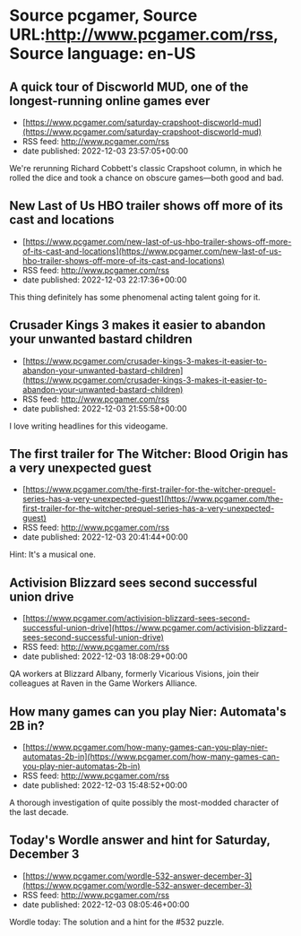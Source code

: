 # Source pcgamer, Source URL:http://www.pcgamer.com/rss, Source language: en-US

## A quick tour of Discworld MUD, one of the longest-running online games ever
 - [https://www.pcgamer.com/saturday-crapshoot-discworld-mud](https://www.pcgamer.com/saturday-crapshoot-discworld-mud)
 - RSS feed: http://www.pcgamer.com/rss
 - date published: 2022-12-03 23:57:05+00:00

We're rerunning Richard Cobbett's classic Crapshoot column, in which he rolled the dice and took a chance on obscure games—both good and bad.

## New Last of Us HBO trailer shows off more of its cast and locations
 - [https://www.pcgamer.com/new-last-of-us-hbo-trailer-shows-off-more-of-its-cast-and-locations](https://www.pcgamer.com/new-last-of-us-hbo-trailer-shows-off-more-of-its-cast-and-locations)
 - RSS feed: http://www.pcgamer.com/rss
 - date published: 2022-12-03 22:17:36+00:00

This thing definitely has some phenomenal acting talent going for it.

## Crusader Kings 3 makes it easier to abandon your unwanted bastard children
 - [https://www.pcgamer.com/crusader-kings-3-makes-it-easier-to-abandon-your-unwanted-bastard-children](https://www.pcgamer.com/crusader-kings-3-makes-it-easier-to-abandon-your-unwanted-bastard-children)
 - RSS feed: http://www.pcgamer.com/rss
 - date published: 2022-12-03 21:55:58+00:00

I love writing headlines for this videogame.

## The first trailer for The Witcher: Blood Origin has a very unexpected guest
 - [https://www.pcgamer.com/the-first-trailer-for-the-witcher-prequel-series-has-a-very-unexpected-guest](https://www.pcgamer.com/the-first-trailer-for-the-witcher-prequel-series-has-a-very-unexpected-guest)
 - RSS feed: http://www.pcgamer.com/rss
 - date published: 2022-12-03 20:41:44+00:00

Hint: It's a musical one.

## Activision Blizzard sees second successful union drive
 - [https://www.pcgamer.com/activision-blizzard-sees-second-successful-union-drive](https://www.pcgamer.com/activision-blizzard-sees-second-successful-union-drive)
 - RSS feed: http://www.pcgamer.com/rss
 - date published: 2022-12-03 18:08:29+00:00

QA workers at Blizzard Albany, formerly Vicarious Visions, join their colleagues at Raven in the Game Workers Alliance.

## How many games can you play Nier: Automata's 2B in?
 - [https://www.pcgamer.com/how-many-games-can-you-play-nier-automatas-2b-in](https://www.pcgamer.com/how-many-games-can-you-play-nier-automatas-2b-in)
 - RSS feed: http://www.pcgamer.com/rss
 - date published: 2022-12-03 15:48:52+00:00

A thorough investigation of quite possibly the most-modded character of the last decade.

## Today's Wordle answer and hint for Saturday, December 3
 - [https://www.pcgamer.com/wordle-532-answer-december-3](https://www.pcgamer.com/wordle-532-answer-december-3)
 - RSS feed: http://www.pcgamer.com/rss
 - date published: 2022-12-03 08:05:46+00:00

Wordle today: The solution and a hint for the #532 puzzle.
